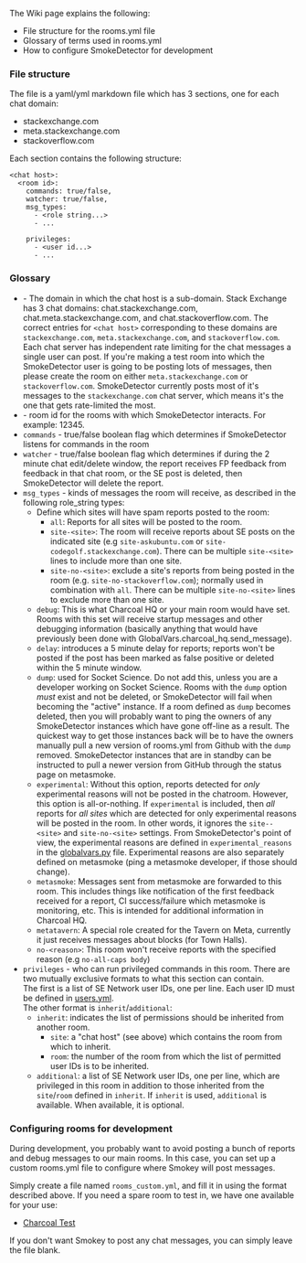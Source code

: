 The Wiki page explains the following:
- File structure for the rooms.yml file
- Glossary of terms used in rooms.yml
- How to configure SmokeDetector for development

### File structure

The file is a yaml/yml markdown file which has 3 sections, one for each chat domain:
* stackexchange.com
* meta.stackexchange.com
* stackoverflow.com

Each section contains the following structure:

```
<chat host>:
  <room id>:
    commands: true/false,
    watcher: true/false,
    msg_types:
      - <role string...>
      - ...

    privileges: 
      - <user id...>
      - ...
```
### Glossary

- <chat host> - The domain in which the chat host is a sub-domain. Stack Exchange has 3 chat domains: chat.stackexchange.com, chat.meta.stackexchange.com, and chat.stackoverflow.com. The correct entries for `<chat host>` corresponding to these domains are `stackexchange.com`, `meta.stackexchange.com`, and `stackoverflow.com`.  Each chat server has independent rate limiting for the chat messages a single user can post. If you're making a test room into which the SmokeDetector user is going to be posting lots of messages, then please create the room on either `meta.stackexchange.com` or `stackoverflow.com`. SmokeDetector currently posts most of it's messages to the `stackexchange.com` chat server, which means it's the one that gets rate-limited the most.
- <room id> - room id for the rooms with which SmokeDetector interacts. For example: 12345.
- `commands` - true/false boolean flag which determines if SmokeDetector listens for commands in the room
- `watcher` - true/false boolean flag which determines if during the 2 minute chat edit/delete window, the report receives FP feedback from feedback in that chat room, or the SE post is deleted, then SmokeDetector will delete the report.
- `msg_types` - kinds of messages the room will receive, as described in the following role_string types:
   * Define which sites will have spam reports posted to the room:
     * `all`: Reports for all sites will be posted to the room.
     * `site-<site>`: The room will receive reports about SE posts on the indicated site (e.g `site-askubuntu.com` or `site-codegolf.stackexchange.com`). There can be multiple `site-<site>` lines to include more than one site.
     * `site-no-<site>`: exclude a site's reports from being posted in the room (e.g. `site-no-stackoverflow.com`); normally used in combination with `all`. There can be multiple `site-no-<site>` lines to exclude more than one site.
   * `debug`: This is what Charcoal HQ or your main room would have set. Rooms with this set will receive startup messages and other debugging information (basically anything that would have previously been done with GlobalVars.charcoal_hq.send_message).
  * `delay`: introduces a 5 minute delay for reports; reports won't be posted if the post has been marked as false positive or deleted within the 5 minute window.
  * `dump`: used for Socket Science. Do not add this, unless you are a developer working on Socket Science. Rooms with the `dump` option *must* exist and not be deleted, or SmokeDetector will fail when becoming the "active" instance. If a room defined as `dump` becomes deleted, then you will probably want to ping the owners of any SmokeDetector instances which have gone off-line as a result. The quickest way to get those instances back will be to have the owners manually pull a new version of rooms.yml from Github with the `dump` removed. SmokeDetector instances that are in standby can be instructed to pull a newer version from GitHub through the status page on metasmoke.
  * `experimental`: Without this option, reports detected for *only* experimental reasons will not be posted in the chatroom. However, this option is all-or-nothing. If `experimental` is included, then *all* reports for *all sites* which are detected for only experimental reasons will be posted in the room. In other words, it ignores the `site--<site>` and `site-no-<site>` settings. From SmokeDetector's point of view, the experimental reasons are defined in `experimental_reasons` in the [globalvars.py](https://github.com/Charcoal-SE/SmokeDetector/blob/master/globalvars.py#L69) file. Experimental reasons are also separately defined on metasmoke (ping a metasmoke developer, if those should change).
  * `metasmoke`: Messages sent from metasmoke are forwarded to this room. This includes things like notification of the first feedback received for a report, CI success/failure which metasmoke is monitoring, etc. This is intended for additional information in Charcoal HQ.
  * `metatavern`: A special role created for the Tavern on Meta, currently it just receives messages about blocks (for Town Halls).
  * `no-<reason>`: This room won't receive reports with the specified reason (e.g `no-all-caps body`)
- `privileges` - who can run privileged commands in this room. There are two mutually exclusive formats to what this section can contain.  
  The first is a list of SE Network user IDs, one per line. Each user ID must be defined in [users.yml](https://github.com/Charcoal-SE/SmokeDetector/blob/master/users.yml).  
  The other format is `inherit`/`additional`:
  * `inherit`: indicates the list of permissions should be inherited from another room.
    * `site`: a "chat host" (see above) which contains the room from which to inherit.
    * `room`: the number of the room from which the list of permitted user IDs is to be inherited.
  * `additional`: a list of SE Network user IDs, one per line, which are privileged in this room in addition to those inherited from the `site`/`room` defined in `inherit`. If `inherit` is used, `additional` is available. When available, it is optional.

### Configuring rooms for development

During development, you probably want to avoid posting a bunch of reports and debug messages to our main rooms. In this case, you can set up a custom rooms.yml file to configure where Smokey will post messages. 

Simply create a file named `rooms_custom.yml`, and fill it in using the format described above. If you need a spare room to test in, we have one available for your use:

 - [Charcoal Test](https://chat.stackexchange.com/rooms/65945/charcoal-test)


If you don't want Smokey to post any chat messages, you can simply leave the file blank.
